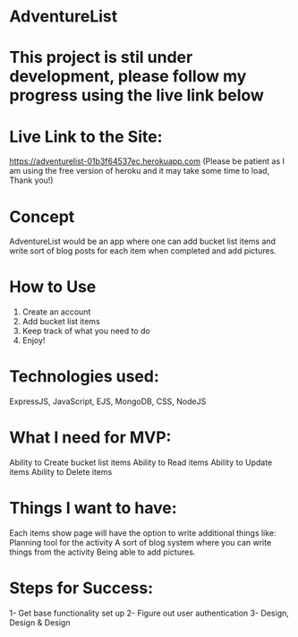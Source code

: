 # AdventureList
# This project is stil under development, please follow my progress using the live link below
# Live Link to the Site:

https://adventurelist-01b3f64537ec.herokuapp.com
(Please be patient as I am using the free version of heroku and it may take some
time to load, Thank you!)

# Concept

AdventureList would be an app where one can add bucket list items and write sort of blog posts for each item when completed and add pictures.

# How to Use
1) Create an account 
2) Add bucket list items 
3) Keep track of what you need to do
4) Enjoy!

# Technologies used:

ExpressJS, JavaScript, EJS, MongoDB, CSS, NodeJS

# What I need for MVP:

Ability to Create bucket list items
Ability to Read items
Ability to Update items
Ability to Delete items

# Things I want to have:

Each items show page will have the option to write additional things like:
Planning tool for the activity
A sort of blog system where you can write things from the   activity
Being able to add pictures.

# Steps for Success:

1- Get base functionality set up
2- Figure out user authentication
3- Design, Design & Design

